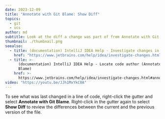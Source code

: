 ```yaml
---
date: 2023-12-09
title: "Annotate with Git Blame: Show Diff"
topics:
  - git
  - vcs
author: md
subtitle: Look at the diff a change was part of from Annotate with Git Blame.
thumbnail: ./thumbnail.png
seealso:
  - title: (documentation) IntelliJ IDEA Help - Investigate changes in Git repository
    href: "https://www.jetbrains.com/help/idea/investigate-changes.html"
  - title: >-
      (documentation) IntelliJ IDEA Help - Locate code author (Annotate with Git
      Blame)
    href: >-
      https://www.jetbrains.com/help/idea/investigate-changes.html#annotate_blame
video: "https://youtu.be/JJh1MxYkC0A"
---
```


To see what was last changed in a line of code, right-click the gutter and select **Annotate with Git Blame**. Right-click in the gutter again to select **Show Diff** to review the differences between the current and the previous version of the file.
